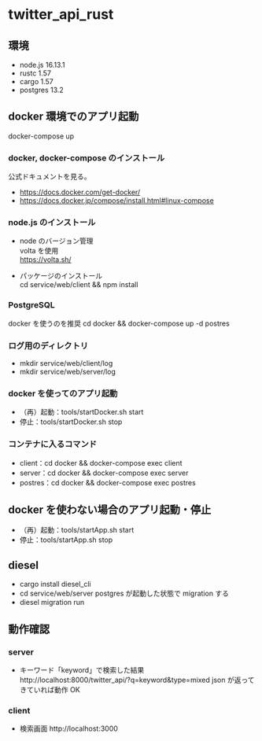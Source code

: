 # twitter_api_rust

## 環境

- node.js 16.13.1
- rustc 1.57
- cargo 1.57
- postgres 13.2

## docker 環境でのアプリ起動

docker-compose up

### docker, docker-compose のインストール

公式ドキュメントを見る。

- https://docs.docker.com/get-docker/
- https://docs.docker.jp/compose/install.html#linux-compose

### node.js のインストール

- node のバージョン管理<br>
  volta を使用<br>
  https://volta.sh/

- パッケージのインストール<br>
  cd service/web/client && npm install

### PostgreSQL

docker を使うのを推奨
cd docker && docker-compose up -d postres

### ログ用のディレクトリ

- mkdir service/web/client/log
- mkdir service/web/server/log

### docker を使ってのアプリ起動

- （再）起動：tools/startDocker.sh start
- 停止：tools/startDocker.sh stop

### コンテナに入るコマンド

- client：cd docker && docker-compose exec client
- server：cd docker && docker-compose exec server
- postres：cd docker && docker-compose exec postres

## docker を使わない場合のアプリ起動・停止

- （再）起動：tools/startApp.sh start
- 停止：tools/startApp.sh stop

## diesel

- cargo install diesel_cli
- cd service/web/server
  postgres が起動した状態で migration する
- diesel migration run

## 動作確認

### server

- キーワード「keyword」で検索した結果
  http://localhost:8000/twitter_api/?q=keyword&type=mixed
  json が返ってきていれば動作 OK

### client

- 検索画面
  http://localhost:3000
